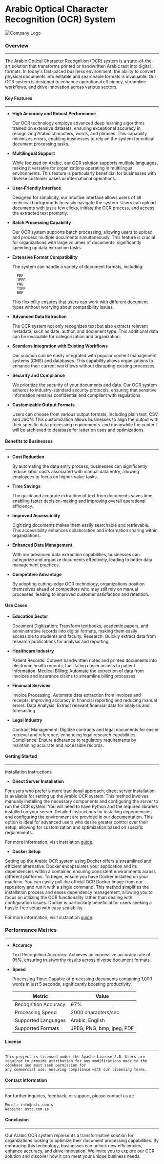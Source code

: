 # Arabic Optical Character Recognition (OCR) System

![Company Logo](/astc_logo.png)

### Overview
---------------------------------------

The Arabic Optical Character Recognition (OCR) system is a state-of-the-art solution that transforms printed or handwritten Arabic text into digital formats. 
In today's fast-paced business environment, the ability to convert physical documents into editable and searchable formats is invaluable. Our OCR system is designed 
to enhance operational efficiency, streamline workflows, and drive innovation across various sectors.


#### Key Features
---
- **High Accuracy and Robust Performance**

    Our OCR technology employs advanced deep learning algorithms trained on extensive datasets, ensuring exceptional accuracy in recognizing Arabic characters, words, and phrases.
    This capability minimizes errors, enabling businesses to rely on the system for critical document processing tasks.

- **Multilingual Support**
    
    While focused on Arabic, our OCR solution supports multiple languages, making it versatile for organizations operating in multilingual environments. 
    This feature is particularly beneficial for businesses with diverse customer bases or international operations.

- **User-Friendly Interface**

    Designed for simplicity, our intuitive interface allows users of all technical backgrounds to easily navigate the system. Users can upload documents with just a few clicks, 
    initiate the OCR process, and access the extracted text promptly.

- **Batch Processing Capability**

    Our OCR system supports batch processing, allowing users to upload and process multiple documents simultaneously. This feature is crucial for organizations with large volumes of documents,
    significantly speeding up data extraction tasks.

- **Extensive Format Compatibility**

    The system can handle a variety of document formats, including:

        PDF
        JPEG
        PNG
        TIFF
        BMP

    This flexibility ensures that users can work with different document types without worrying about compatibility issues.

- **Advanced Data Extraction**

    The OCR system not only recognizes text but also extracts relevant metadata, such as date, author, and document type. This additional data can be invaluable for categorization and organization.

- **Seamless Integration with Existing Workflows**

    Our solution can be easily integrated with popular content management systems (CMS) and databases. This capability allows organizations to enhance their current workflows without disrupting existing processes.

- **Security and Compliance**

    We prioritize the security of your documents and data. Our OCR system adheres to industry-standard security protocols, ensuring that sensitive information remains confidential and compliant with regulations.

- **Customizable Output Formats**

    Users can choose from various output formats, including plain text, CSV, and JSON. This customization allows businesses to align the output with their specific data processing requirements.
    and meanwhile the content will be archieved to database for latter on uses and optimizations.


#### Benefits to Businesses
----
- **Cost Reduction**

    By automating the data entry process, businesses can significantly reduce labor costs associated with manual data entry, allowing employees to focus on higher-value tasks.

- **Time Savings**

    The quick and accurate extraction of text from documents saves time, enabling faster decision-making and improving overall operational efficiency.

- **Improved Accessibility**

    Digitizing documents makes them easily searchable and retrievable. This accessibility enhances collaboration and information sharing within organizations.

- **Enhanced Data Management**

    With our advanced data extraction capabilities, businesses can categorize and organize documents effectively, leading to better data management practices.

- **Competitive Advantage**

    By adopting cutting-edge OCR technology, organizations position themselves ahead of competitors who may still rely on manual processes, 
    leading to improved customer satisfaction and retention.


#### Use Cases
- **Education Sector**

    Document Digitization: Transform textbooks, academic papers, and administrative records into digital formats, making them easily accessible to students and faculty.
    Research: Quickly extract data from research publications for analysis and reporting.

- **Healthcare Industry**

    Patient Records: Convert handwritten notes and printed documents into electronic health records, facilitating easier access to patient information.
    Medical Billing: Automate the extraction of data from invoices and insurance claims to streamline billing processes.

 - **Financial Services**

    Invoice Processing: Automate data extraction from invoices and receipts, improving accuracy in financial reporting and reducing manual errors.
    Data Analysis: Extract relevant financial data for analysis and forecasting.

 - **Legal Industry**

    Contract Management: Digitize contracts and legal documents for easier retrieval and reference, enhancing legal research capabilities.
    Compliance: Ensure adherence to regulatory requirements by maintaining accurate and accessible records.


#### Getting Started
_____
Installation Instructions

- **Direct Server Installation**

For users who prefer a more traditional approach, direct server installation is available for setting up the Arabic OCR system. 
This method involves manually installing the necessary components and configuring the server to run the OCR system. 
You will need to have Python and the required libraries installed on your server. Detailed instructions for installing dependencies 
and configuring the environment are provided in our documentation. This option is ideal for advanced users who desire greater control 
over their setup, allowing for customization and optimization based on specific requirements.

For more information, visit instalation [guide](https://docs.google.com/document/d/16foVHJcoe3Fr8KcBwTxgIQtLBjyItLgj/edit).

- **Docker Setup**

Setting up the Arabic OCR system using Docker offers a streamlined and efficient alternative. Docker encapsulates your application and 
its dependencies within a container, ensuring consistent environments across different platforms. To begin, ensure you have Docker installed 
on your machine. You can easily pull the official OCR Docker image from our repository and run it with a single command. 
This method simplifies the installation process and eases dependency management, allowing you to focus on utilizing the OCR functionality rather 
than dealing with configuration issues. Docker is particularly beneficial for users seeking a hassle-free setup with easy scalability.

For more information, visit instalation [guide](https://docs.google.com/document/d/16foVHJcoe3Fr8KcBwTxgIQtLBjyItLgj/edit).


### Performance Metrics
-------

- **Accuracy**

    Text Recognition Accuracy: Achieves an impressive accuracy rate of 95%, ensuring trustworthy results across diverse document formats.

- **Speed**

    Processing Time: Capable of processing documents containing 1,000 words in just 5 seconds, significantly boosting productivity.


    | Metric                | Value          |
    |-----------------------|----------------|
    | Recognition Accuracy   | 97%            |
    | Processing Speed       | 2000 characters/sec |
    | Supported Languages     | Arabic, English |
    | Supported Formats      | JPEG, PNG, bmp, jpeg, PDF |


#### License
---

    This project is licensed under the Apache License 2.0. Users are required to provide attribution for any modifications made to the codebase and must seek permission for 
    any commercial use, ensuring compliance with our licensing terms.


#### Contact Information
_____
For further inquiries, feedback, or support, please contact us at:

    Email: info@astc.com.s
    Website: astc.com.sa


#### Conclusion
____
Our Arabic OCR system represents a transformative solution for organizations looking to optimize their document processing capabilities. By embracing this technology, 
businesses can unlock new efficiencies, enhance accuracy, and drive innovation. We invite you to explore our OCR solution and discover how it can meet your unique business needs.
